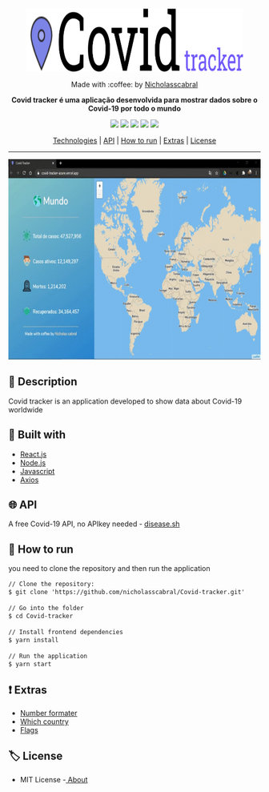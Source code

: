<p align="center">
  <img width="434" height="127" src="https://github.com/nicholasscabral/Covid-tracker/blob/master/src/assets/images/Covid-tracker-logo.svg">
</p>

<p align="center">
  Made with :coffee: by <a href="https://www.linkedin.com/in/nicholas-cabral-dos-anjos-13b3981a7/" target="_blank"> Nicholasscabral </a> 
</p>

__<p align="center">Covid tracker é uma aplicação desenvolvida para mostrar dados sobre o Covid-19 por todo o mundo</p>__

<p align="center">
  <img src="https://img.shields.io/github/last-commit/nicholasscabral/Covid-tracker"> 
  <img src="https://img.shields.io/github/languages/top/nicholasscabral/Covid-tracker"> 
  <img src="https://img.shields.io/github/languages/count/nicholasscabral/Covid-tracker"> 
  <img src="https://img.shields.io/github/repo-size/nicholasscabral/Covid-tracker"> 
  <img src="https://img.shields.io/badge/License-MIT-green.svg"> 
</p>

<div align="center">

  [Technologies](#construction_worker-built-with) | 
  [API](#globe_with_meridians-api) | 
  [How to run](#triangular_flag_on_post-how-to-run) |
  [Extras](#exclamation-extras) | 
  [License](#label-license)
  
</div>

<hr>
<p align="center">
  <img src="/covid tracker.gif" width="800" height="400"/>
</p>

## :pushpin: Description
<p>
  Covid tracker is an application developed to show data about Covid-19 worldwide
</p>

## :construction_worker: Built with
<ul>
    <li><a href="https://pt-br.reactjs.org/">React.js</a></li>
    <li><a href="https://nodejs.org/en/">Node.js</a></li>
    <li><a href="https://developer.mozilla.org/pt-BR/docs/Web/JavaScript">Javascript</a></li>
    <li><a href="https://www.npmjs.com/package/axios">Axios</a></li>
</ul>

## :globe_with_meridians: API
<p> A free Covid-19 API, no APIkey needed - <a href="https://disease.sh/"> disease.sh </a></p>


## :triangular_flag_on_post: How to run 

<p>you need to clone the repository and then run the application</p>

``` 
// Clone the repository:
$ git clone 'https://github.com/nicholasscabral/Covid-tracker.git'

// Go into the folder
$ cd Covid-tracker

// Install frontend dependencies
$ yarn install

// Run the application
$ yarn start

```

## :exclamation: Extras
<ul>
  <li><a href="https://github.com/adamwdraper/Numeral-js"> Number formater </a></li>
  <li><a href="https://github.com/vkurchatkin/which-country"> Which country </a></li>
  <li><a href="https://github.com/hjnilsson/country-flags/"> Flags </a></li>
</ul>

## :label: License
<ul>
  <li> MIT License -<a href="https://github.com/nicholasscabral/Covid-tracker/blob/master/LICENSE"> About </a></li>
</ul>
